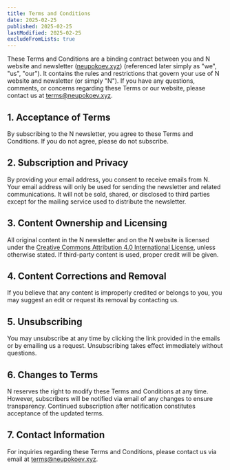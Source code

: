 ```yaml
---
title: Terms and Conditions
date: 2025-02-25
published: 2025-02-25
lastModified: 2025-02-25
excludeFromLists: true
---
```


These Terms and Conditions are a binding contract between you and N website and newsletter ([neupokoev.xyz](https://neupokoev.xyz)) (referenced later simply as "we", "us", "our"). It contains the rules and restrictions that govern your use of N website and newsletter (or simply "N"). If you have any questions, comments, or concerns regarding these Terms or our website, please contact us at [terms@neupokoev.xyz](terms@neupokoev.xyz).

## 1. Acceptance of Terms
By subscribing to the N newsletter, you agree to these Terms and Conditions. If you do not agree, please do not subscribe.

## 2. Subscription and Privacy
By providing your email address, you consent to receive emails from N. Your email address will only be used for sending the newsletter and related communications. It will not be sold, shared, or disclosed to third parties except for the mailing service used to distribute the newsletter.

## 3. Content Ownership and Licensing
All original content in the N newsletter and on the N website is licensed under the [Creative Commons Attribution 4.0 International License](https://creativecommons.org/licenses/by/4.0/), unless otherwise stated. If third-party content is used, proper credit will be given.

## 4. Content Corrections and Removal
If you believe that any content is improperly credited or belongs to you, you may suggest an edit or request its removal by contacting us.

## 5. Unsubscribing
You may unsubscribe at any time by clicking the link provided in the emails or by emailing us a request. Unsubscribing takes effect immediately without questions.

## 6. Changes to Terms
N reserves the right to modify these Terms and Conditions at any time. However, subscribers will be notified via email of any changes to ensure transparency. Continued subscription after notification constitutes acceptance of the updated terms.

## 7. Contact Information
For inquiries regarding these Terms and Conditions, please contact us via email at [terms@neupokoev.xyz](terms@neupokoev.xyz).